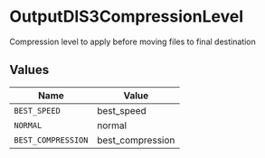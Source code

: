 # OutputDlS3CompressionLevel

Compression level to apply before moving files to final destination


## Values

| Name               | Value              |
| ------------------ | ------------------ |
| `BEST_SPEED`       | best_speed         |
| `NORMAL`           | normal             |
| `BEST_COMPRESSION` | best_compression   |